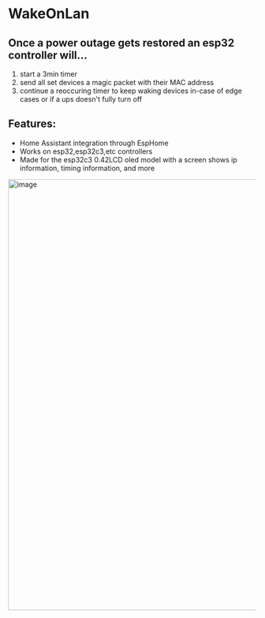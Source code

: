 # WakeOnLan
## Once a power outage gets restored an esp32 controller will...

1. start a 3min timer
2. send all set devices a magic packet with their MAC address
3. continue a reoccuring timer to keep waking devices in-case of edge cases or if a ups doesn't fully turn off

## Features:
- Home Assistant integration through EspHome
- Works on esp32,esp32c3,etc controllers
- Made for the esp32c3 0.42LCD oled model with a screen shows ip information, timing information, and more

<img width="1253" height="875" alt="image" src="https://github.com/user-attachments/assets/ae17bbf1-aa28-4a98-b645-51d1d07be46b" />
